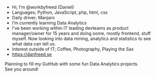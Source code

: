- Hi, I’m @workbyfreed (Daniel)
- Languages; Python, JavaScript, php, html, css
- Daily driver; Manjaro
- I’m currently learning Data Analytics
- I've been working within IT leading devteams as product manager/owner for 15 years and doing some, mostly frontend, stuff myself. 
  Now looking into data mining, analytics and statistics to see what data can tell us.
- Interest outside of IT; Coffee, Photography, Playing the Sax
- https://danfreed.se

Planning to fill my GutHub with some fun Data Analytics projects.<br/>
See you around!

<!---
workbyfreed/workbyfreed is a ✨ special ✨ repository because its `README.md` (this file) appears on your GitHub profile.
You can click the Preview link to take a look at your changes.
--->
